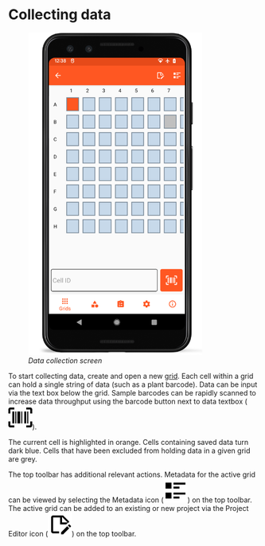 # Collecting data

<figure class="image">
  <img class="screenshot" src="_static/images/collect_data_framed.png" width="350px"> 
  <figcaption class="screenshot-caption"><i>Data collection screen</i></figcaption> 
</figure>

To start collecting data, create and open a new [grid](grids.md).
Each cell within a grid can hold a single string of data (such as a plant barcode).
Data can be input via the text box below the grid.
Sample barcodes can be rapidly scanned to increase data throughput using the barcode button next to data textbox (<img class="icon" src="_static/icons/barcode.png">).

The current cell is highlighted in orange.
Cells containing saved data turn dark blue.
Cells that have been excluded from holding data in a given grid are grey.

The top toolbar has additional relevant actions.
Metadata for the active grid can be viewed by selecting the Metadata icon (<img class="icon" src="_static/icons/metadata.png">) on the top toolbar.
The active grid can be added to an existing or new project via the Project Editor icon (<img class="icon" src="_static/icons/project-add.png">) on the top toolbar.